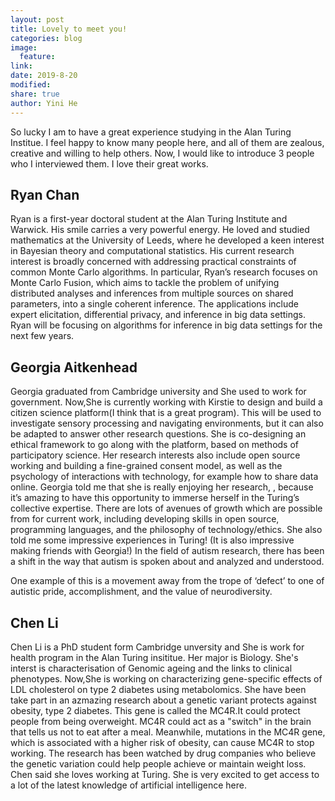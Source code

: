 ```yaml
---
layout: post
title: Lovely to meet you!
categories: blog
image:
  feature:
link:
date: 2019-8-20
modified:
share: true
author: Yini He
---
```


So lucky I am to have a great experience studying in the Alan Turing Institue.
I feel happy to know many people here, and all of them are zealous, creative and willing to help others.
Now, I would like to introduce 3 people who I interviewed them. I love their great works.

## Ryan Chan

Ryan is a first-year doctoral student at the Alan Turing Institute and Warwick. 
His smile carries a very powerful energy.
He loved and studied mathematics at the University of Leeds, where he developed a keen interest in Bayesian theory and computational statistics. 
His current research interest is broadly concerned with addressing practical constraints of common Monte Carlo algorithms. 
In particular, Ryan’s research focuses on Monte Carlo Fusion, which aims to tackle the problem of unifying distributed analyses and inferences from multiple sources on shared parameters, into a single coherent inference. 
The applications include expert elicitation, differential privacy, and inference in big data settings. 
Ryan will be focusing on algorithms for inference in big data settings for the next few years.

## Georgia Aitkenhead

Georgia graduated from Cambridge university and She used to work for government.
Now,She is currently working with Kirstie to design and build a citizen science platform(I think that is a great program). 
This will be used to investigate sensory processing and navigating environments, but it can also be adapted to answer other research questions. 
She is co-designing an ethical framework to go along with the platform, based on methods of participatory science. 
Her research interests also include open source working and building a fine-grained consent model, as well as the psychology of interactions with technology, for example how to share data online.
Georgia told me that she is really enjoying her research, 
, because it’s amazing to have this opportunity to immerse herself in the Turing’s collective expertise. 
There are lots of avenues of growth which are possible from for current work, including developing skills in open source, programming languages, and the philosophy of technology/ethics. 
She also told me some impressive experiences in Turing! (It is also impressive making friends with Georgia!)
In the field of autism research, there has been a shift in the way that autism is spoken about and analyzed and understood. 

One example of this is a movement away from the trope of ‘defect’ to one of autistic pride, accomplishment, and the value of neurodiversity. 

## Chen Li

Chen Li is a PhD student form Cambridge unversity and She is work for health program in the Alan Turing insititue.
Her major is Biology.
She's interst is characterisation of Genomic ageing and the links to clinical phenotypes.
Now,She is working on characterizing gene-specific effects of LDL cholesterol on type 2 diabetes using metabolomics.
She have been take part in an azmazing research about a genetic variant protects against obesity, type 2 diabetes.
This gene is called the MC4R.It could protect people from being overweight.
MC4R could act as a "switch" in the brain that tells us not to eat after a meal.
Meanwhile, mutations in the MC4R gene, which is associated with a higher risk of obesity, can cause MC4R to stop working.
The research has been watched by drug companies who believe the genetic variation could help people achieve or maintain weight loss.
Chen said she loves working at Turing. She is very excited to get access to a lot of the latest knowledge of artificial intelligence here.
